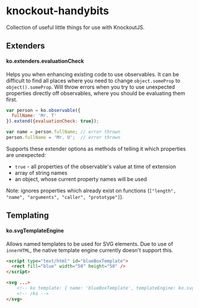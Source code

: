 knockout-handybits
==================

Collection of useful little things for use with KnockoutJS.


Extenders
---------
#### ko.extenders.evaluationCheck

Helps you when enhancing existing code to use observables. It can be difficult to find all places
where you need to change `object.someProp` to `object().someProp`. Will throw errors when you try
to use unexpected properties directly off observables, where you should be evaluating them first.

```javascript
var person = ko.observable({
  fullName: 'Mr. T'
}).extend({evaluationCheck: true});

var name = person.fullName; // error thrown
person.fullName = 'Mr. U';  // error thrown
```

Supports these extender options as methods of telling it which properties are unexpected:
* `true` - all properties of the observable's value at time of extension
* array of string names
* an object, whose current property names will be used

Note: ignores properties which already exist on functions (`["length", "name", "arguments", "caller", "prototype"]`).


Templating
----------
#### ko.svgTemplateEngine
Allows named templates to be used for SVG elements. Due to use of `innerHTML`, the native template engine
currently doesn't support this.

```html
<script type="text/html" id="blueBoxTemplate">
  <rect fill="blue" width="50" height="50" />
</script>

<svg ...>
    <!-- ko template: { name: 'blueBoxTemplate', templateEngine: ko.svgTemplateEngine.instance } -->
    <!-- /ko -->
</svg>
```
